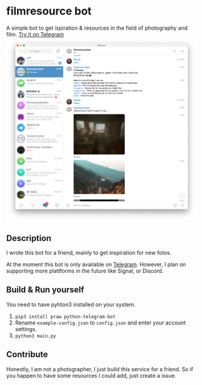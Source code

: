 # filmresource bot
A simple bot to get ispiration & resources in the field of photography and film.
[Try it on Telegram](https://t.me/filmresoucrebot)
![Screenshot](screenshot.png)

## Description
I wrote this bot for a friend, mainly to get inspiration for new fotos.

At the moment this bot is only available on 
[Telegram](https://t.me/filmresoucrebot). However, I plan on supporting more
plattforms in the future like Signal, or Discord.

## Build & Run yourself
You need to have pyhton3 installed on your system.
1. `pip3 install praw python-telegram-bot`
2. Rename `example-config.json` to `config.json` and enter your account settings.
3. `python3 main.py`

## Contribute
Honestly, I am not a photographer, I just build this service for a friend. So if
you happen to have some resources I could add, just create a issue.